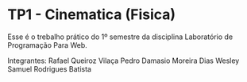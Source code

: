 # TP1 - Cinematica (Fisica)
Esse é o trebalho prático do 1º semestre da disciplina Laboratório de Programação Para Web.

Integrantes:
Rafael Queiroz Vilaça
Pedro Damasio Moreira Dias
Wesley Samuel Rodrigues Batista
